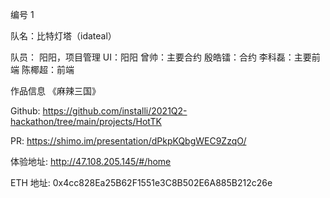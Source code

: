 编号 1

队名：比特灯塔（idateal）

队员：
阳阳，项目管理
UI：阳阳
曾帅：主要合约
殷皓镭：合约
李科磊：主要前端
陈椰超：前端

作品信息
《麻辣三国》

Github: https://github.com/installi/2021Q2-hackathon/tree/main/projects/HotTK

PR: https://shimo.im/presentation/dPkpKQbgWEC9ZzqO/

体验地址: http://47.108.205.145/#/home

ETH 地址: 0x4cc828Ea25B62F1551e3C8B502E6A885B212c26e
